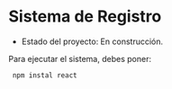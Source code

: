 <h1>Sistema de Registro</h1>

- Estado del proyecto: En construcción.

Para ejecutar el sistema, debes poner:

``` npm instal react```
